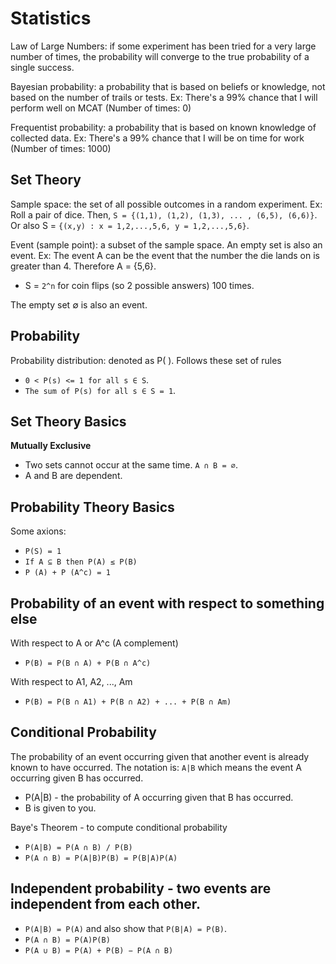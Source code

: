 # Statistics

Law of Large Numbers: if some experiment has been tried for a very large number of times,
the probability will converge to the true probability of a single success.

Bayesian probability: a probability that is based on beliefs or knowledge, not based on
the number of trails or tests.
Ex: There's a 99% chance that I will perform well on MCAT (Number of times: 0)

Frequentist probability: a probability that is based on known knowledge of collected data.
Ex: There's a 99% chance that I will be on time for work (Number of times: 1000)

## Set Theory

Sample space: the set of all possible outcomes in a random experiment.
Ex: Roll a pair of dice. Then, `S = {(1,1), (1,2), (1,3), ... , (6,5), (6,6)}`.
Or also S = `{(x,y) : x = 1,2,...,5,6, y = 1,2,...,5,6}`.

Event (sample point): a subset of the sample space. An empty set is also an event.
Ex: The event A can be the event that the number the die lands on is greater than 4. Therefore A = {5,6}.
* S = `2^n` for coin flips (so 2 possible answers) 100 times.

The empty set ∅ is also an event.

## Probability

Probability distribution: denoted as P( ). Follows these set of rules
* `0 < P(s) <= 1 for all s ∈ S`.
* `The sum of P(s) for all s ∈ S = 1`.

## Set Theory Basics

**Mutually Exclusive**
* Two sets cannot occur at the same time. `A ∩ B = ∅`.
* A and B are dependent.

## Probability Theory Basics

Some axions:
* `P(S) = 1`
* `If A ⊆ B then P(A) ≤ P(B)`
* `P (A) + P (A^c) = 1`

## Probability of an event with respect to something else

With respect to A or A^c (A complement)
* `P(B) = P(B ∩ A) + P(B ∩ A^c)`

With respect to A1, A2, ..., Am
* `P(B) = P(B ∩ A1) + P(B ∩ A2) + ... + P(B ∩ Am)`

## Conditional Probability

The probability of an event occurring given that another event is already known to have occurred.
The notation is: `A|B` which means the event A occurring given B has occurred.

* P(A|B) - the probability of A occurring given that B has occurred.
* B is given to you.

Baye's Theorem - to compute conditional probability
* `P(A|B) = P(A ∩ B) / P(B)`
* `P(A ∩ B) = P(A|B)P(B) = P(B|A)P(A)`

## Independent probability - two events are independent from each other.
* `P(A|B) = P(A)` and also show that `P(B|A) = P(B)`.
* `P(A ∩ B) = P(A)P(B)`
* `P(A ∪ B) = P(A) + P(B) − P(A ∩ B)`
